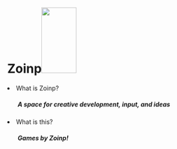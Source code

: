 <h1>Zoinp<img height = "150px" width = "80px" src = "https://zoinp.github.io/Games.github.io/zoinp-logo.png"></h1>
<li>What is Zoinp?
<ul><h5>A space for creative development, input, and ideas</ul>
<li>What is this?
<ul>
<h5>Games by Zoinp!


